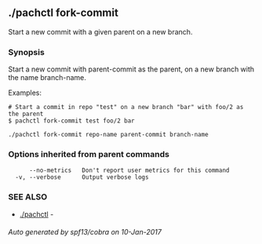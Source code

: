 ## ./pachctl fork-commit

Start a new commit with a given parent on a new branch.

### Synopsis


Start a new commit with parent-commit as the parent, on a new branch with the name branch-name.

Examples:

    # Start a commit in repo "test" on a new branch "bar" with foo/2 as the parent
	$ pachctl fork-commit test foo/2 bar


```
./pachctl fork-commit repo-name parent-commit branch-name
```

### Options inherited from parent commands

```
      --no-metrics   Don't report user metrics for this command
  -v, --verbose      Output verbose logs
```

### SEE ALSO
* [./pachctl](./pachctl.md)	 - 

###### Auto generated by spf13/cobra on 10-Jan-2017
